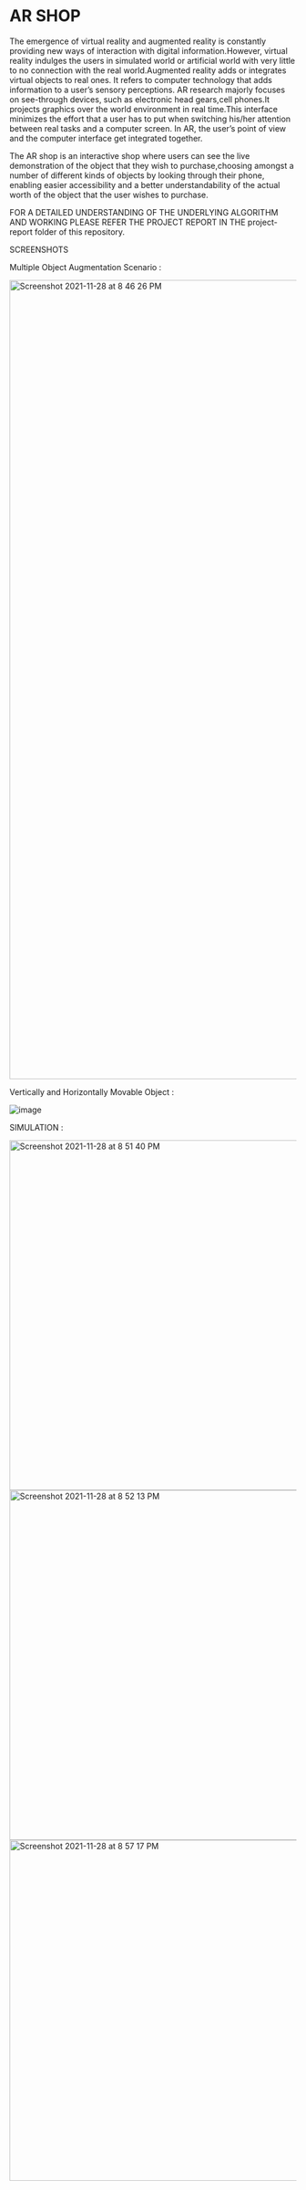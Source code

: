 # AR SHOP

The emergence of virtual reality and augmented reality is constantly providing new ways of interaction with digital information.However, virtual reality indulges the users in simulated world or artificial world with very little to no connection with the real world.Augmented reality adds or integrates virtual objects to real ones. It refers to computer technology that adds information to a user’s sensory perceptions. AR research majorly focuses on see-through devices, such as electronic head gears,cell phones.It projects graphics over the world environment in real time.This interface minimizes the effort that a user has to put when switching his/her attention between real tasks and a computer screen. In AR, the user’s point of view and the computer interface get integrated together. 

The AR shop is an interactive shop where users can see the live demonstration of the object that they wish to purchase,choosing amongst a number of different kinds of objects by looking through their phone, enabling easier accessibility and a better understandability of the actual worth of the object that the user wishes to purchase.

FOR A DETAILED UNDERSTANDING OF THE UNDERLYING ALGORITHM AND WORKING PLEASE REFER THE PROJECT REPORT IN THE project-report folder of this repository.

SCREENSHOTS 

Multiple Object Augmentation Scenario :

<img width="1400" alt="Screenshot 2021-11-28 at 8 46 26 PM" src="https://user-images.githubusercontent.com/20886645/143774156-3160c1d8-1108-4c27-a28a-812f4cae58b1.png">

Vertically and Horizontally Movable Object : 

![image](https://user-images.githubusercontent.com/20886645/143773730-ea8b9290-4a2d-4c60-9e8f-52e1c625bf4e.png)


SIMULATION :

<img width="613" alt="Screenshot 2021-11-28 at 8 51 40 PM" src="https://user-images.githubusercontent.com/20886645/143774586-f69a2237-0bdf-42d5-8fb6-398cf30cc115.png">


<img width="613" alt="Screenshot 2021-11-28 at 8 52 13 PM" src="https://user-images.githubusercontent.com/20886645/143774333-aaf29956-fefb-469a-b0a6-05c9adb362c8.png">


<img width="597" alt="Screenshot 2021-11-28 at 8 57 17 PM" src="https://user-images.githubusercontent.com/20886645/143774549-1dab10a4-7b29-4244-aceb-721cd26337f9.png">
